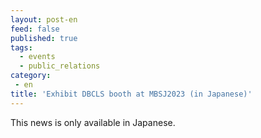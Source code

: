 ```yaml
---
layout: post-en
feed: false
published: true
tags:
  - events
  - public_relations
category:
 - en
title: 'Exhibit DBCLS booth at MBSJ2023 (in Japanese)'
---
```

This news is only available in Japanese.
